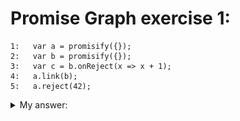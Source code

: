 # Promise Graph exercise 1:
```
1:   var a = promisify({});
2:   var b = promisify({});
3:   var c = b.onReject(x => x + 1);
4:   a.link(b);
5:   a.reject(42);
```

<details>
<summary>My answer: </summary>

![alt text](/images/image.png)
<details>

<details>
<summary> Correct solution: </summary>

![alt text](/images/image-1.png)

![alt text](/images/image-2.png)
<details>